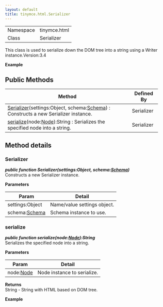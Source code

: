 ```yaml
---
layout: default
title: tinymce.html.Serializer
---
```


|  |  |
| --- | --- |
| Namespace | tinymce.html |
| Class | Serializer |

This class is used to serialize down the DOM tree into a string using a Writer instance.<span>Version:</span>3.4      

**Example**  

## Public Methods

| Method | Defined By |
| --- | --- |
| [Serializer](#serializer)(settings:Object, schema:[Schema](../html/class_tinymce.html.Schema.html)) : Constructs a new Serializer instance. | Serializer |
| [serialize](#serialize)(node:[Node](../html/class_tinymce.html.Node.html)):String : Serializes the specified node into a string. | Serializer |

## Method details

### Serializer 

***public function Serializer(settings:Object, schema:[Schema](../html/class_tinymce.html.Schema.html))***  
Constructs a new Serializer instance.      

**Parameters**  

| Param | Detail |
| --- | --- |
| settings:Object | Name/value settings object. |
| schema:[Schema](../html/class_tinymce.html.Schema.html) | Schema instance to use. |

### serialize 

***public function serialize(node:[Node](../html/class_tinymce.html.Node.html)):String***  
Serializes the specified node into a string.      

**Parameters**  

| Param | Detail |
| --- | --- |
| node:[Node](../html/class_tinymce.html.Node.html) | Node instance to serialize. |

**Returns**  
String - String with HTML based on DOM tree.      

**Example**